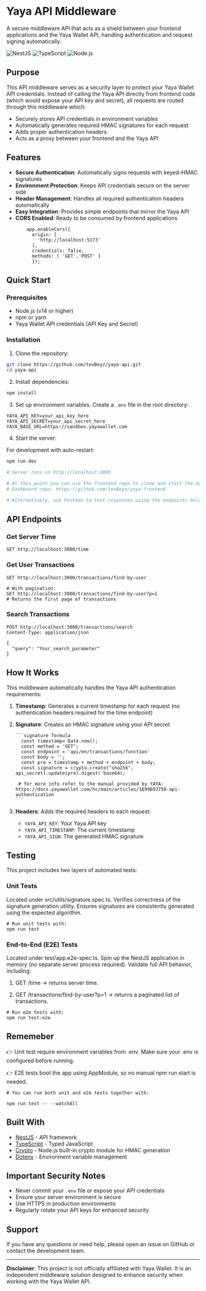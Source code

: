 # Yaya API Middleware

A secure middleware API that acts as a shield between your frontend applications and the Yaya Wallet API, handling authentication and request signing automatically.

![NestJS](https://img.shields.io/badge/NestJS-E0234E?style=for-the-badge&logo=nestjs&logoColor=white)
![TypeScript](https://img.shields.io/badge/TypeScript-3178C6?style=for-the-badge&logo=typescript&logoColor=white)
![Node.js](https://img.shields.io/badge/Node.js-339933?style=for-the-badge&logo=nodedotjs&logoColor=white)

##  Purpose

This API middleware serves as a security layer to protect your Yaya Wallet API credentials. Instead of calling the Yaya API directly from frontend code (which would expose your API key and secret), all requests are routed through this middleware which:

- Securely stores API credentials in environment variables
- Automatically generates required HMAC signatures for each request
- Adds proper authentication headers
- Acts as a proxy between your frontend and the Yaya API

##  Features

- **Secure Authentication**: Automatically signs requests with keyed-HMAC signatures
- **Environment Protection**: Keeps API credentials secure on the server side
- **Header Management**: Handles all required authentication headers automatically
- **Easy Integration**: Provides simple endpoints that mirror the Yaya API
- **CORS Enabled**: Ready to be consumed by frontend applications
  ```CORS
      app.enableCors({
        origin: [
          'http://localhost:5173'
        ],
        credentials: false,
        methods: [ 'GET','POST' ]
        });
  ```

##  Quick Start

### Prerequisites

- Node.js (v14 or higher)
- npm or yarn
- Yaya Wallet API credentials (API Key and Secret)

### Installation

1. Clone the repository:
```bash
git clone https://github.com/tevBoyz/yaya-api.git
cd yaya-api
```

2. Install dependencies:
```bash
npm install
```

3. Set up environment variables. Create a `.env` file in the root directory:
```env
YAYA_API_KEY=your_api_key_here
YAYA_API_SECRET=your_api_secret_here
YAYA_BASE_URL=https://sandbox.yayawallet.com
```

4. Start the server:

For development with auto-restart:
```bash
npm run dev

# Server runs on http://localhost:3000

# At this point you can use the frontend repo to clone and start the dashboard to view results
# Dashboard repo: https://github.com/tevBoyz/yaya-frontend

# Alternatively, use Postman to test responses using the endpoints below
```

## API Endpoints

### Get Server Time
```http
GET http://localhost:3000/time
```

### Get User Transactions
```http
GET http://localhost:3000/transactions/find-by-user

# With pagination:
GET http://localhost:3000/transactions/find-by-user?p=1
# Returns the first page of transactions
```

### Search Transactions
```http
POST http://localhost:3000/transactions/search
Content-Type: application/json

{
  "query": "Your_search_parameter"
}
```

## How It Works

This middleware automatically handles the Yaya API authentication requirements:

1. **Timestamp**: Generates a current timestamp for each request (no authentication headers required for the time endpoint)
2. **Signature**: Creates an HMAC signature using your API secret
   
       ```signature formula
         const timestamp= Date.now();
         const method = 'GET";
         const endpoint = 'api/en/transactions/function'
         const body = '';
         const pre = timestamp + method + endpoint + body;
         const signature = crypto.create("sha256", api_secret).update(pre).digest('base64);

        # for more info refer to the manual provided by YAYA: https://docs.yayawallet.com/hc/main/articles/1699693758-api-authentication
       ```
3. **Headers**: Adds the required headers to each request:
   - `YAYA_API_KEY`: Your Yaya API key
   - `YAYA_API_TIMESTAMP`: The current timestamp
   - `YAYA_API_SIGN`: The generated HMAC signature

## Testing

This project includes two layers of automated tests:

### Unit Tests 

Located under src/utils/signature.spec.ts.
Verifies correctness of the signature generation utility.
Ensures signatures are consistently generated using the expected algorithm.

```
# Run unit tests with:
npm run test

```

### End-to-End (E2E) Tests

Located under test/app.e2e-spec.ts.
Spin up the NestJS application in memory (no separate server process required).
Validate full API behavior, including:

1. GET /time → returns server time.

2. GET /transactions/find-by-user?p=1 → returns a paginated list of transactions.


```
# Run e2e tests with:
npm run test:e2e
```

## Rememeber

👉 Unit test require environment variables from .env. Make sure your .env is configured before running.

👉 E2E tests boot the app using AppModule, so no manual npm run start is needed.


```
# You can run both unit and e2e tests together with:

npm run test -- --watchAll
```

##  Built With

- [NestJS](https://nestjs.com/) - API framework
- [TypeScript](https://www.typescriptlang.org/) - Typed JavaScript
- [Crypto](https://nodejs.org/api/crypto.html) - Node.js built-in crypto module for HMAC generation
- [Dotenv](https://github.com/motdotla/dotenv) - Environment variable management

##  Important Security Notes

- Never commit your `.env` file or expose your API credentials
- Ensure your server environment is secure
- Use HTTPS in production environments
- Regularly rotate your API keys for enhanced security

## Support

If you have any questions or need help, please open an issue on GitHub or contact the development team.

---

**Disclaimer**: This project is not officially affiliated with Yaya Wallet. It is an independent middleware solution designed to enhance security when working with the Yaya Wallet API.

